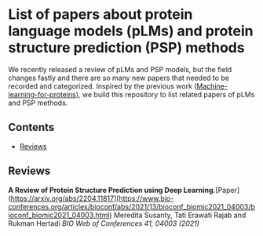 # List of papers about protein language models (pLMs) and protein structure prediction (PSP) methods
We recently released a review of pLMs and PSP models, but the field changes fastly and there are so many new papers that needed to be recorded and categorized. Inspired by the previous work ([Machine-learning-for-proteins](https://github.com/yangkky/Machine-learning-for-proteins)), we build this repository to list related papers of pLMs and PSP methods.
## Contents
- [Reviews](#reviews)

<a name="reviews"></a>
## Reviews
**A Review of Protein Structure Prediction using Deep Learning.**[Paper](https://arxiv.org/abs/2204.11817](https://www.bio-conferences.org/articles/bioconf/abs/2021/13/bioconf_biomic2021_04003/bioconf_biomic2021_04003.html)
Meredita Susanty, Tati Erawati Rajab and Rukman Hertadi
*BIO Web of Conferences 41, 04003 (2021)*
